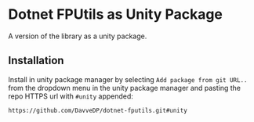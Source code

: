 # Dotnet FPUtils as Unity Package

A version of the library as a unity package. 

## Installation
Install in unity package manager by selecting `Add package from git URL..` from the dropdown menu in the unity package manager and pasting the repo HTTPS url with `#unity` appended: 

```
https://github.com/DavveDP/dotnet-fputils.git#unity
```